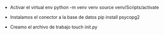 - Activar el virtual env
python -m venv venv
source venv/Scripts/activate

- Instalamos el conector a la base de datos
pip install psycopg2

- Creamo el archivo de trabajo
touch init.py

